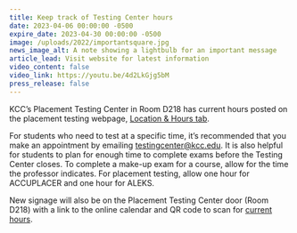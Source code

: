 ```yaml
---
title: Keep track of Testing Center hours
date: 2023-04-06 00:00:00 -0500
expire_date: 2023-04-30 00:00:00 -0500
image: /uploads/2022/importantsquare.jpg
news_image_alt: A note showing a lightbulb for an important message
article_lead: Visit website for latest information
video_content: false
video_link: https://youtu.be/4d2LkGjg5bM
press_release: false
---
```

KCC’s Placement Testing Center in Room D218 has current hours posted on the placement testing webpage, [Location & Hours tab](https://www.kcc.edu/admissions/testing/#location-and-hours).

For students who need to test at a specific time, it’s recommended that you make an appointment by emailing [testingcenter@kcc.edu](mailto:testingcenter@kcc.edu). It is also helpful for students to plan for enough time to complete exams before the Testing Center closes. To complete a make-up exam for a course, allow for the time the professor indicates. For placement testing, allow one hour for ACCUPLACER and one hour for ALEKS.

New signage will also be on the Placement Testing Center door (Room D218) with a link to the online calendar and QR code to scan for [current hours](https://www.kcc.edu/admissions/testing/#location-and-hours).